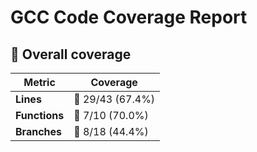# GCC Code Coverage Report

## 📂 Overall coverage

| Metric        | Coverage |
|---------------|----------|
| **Lines**     | 🔴 29/43 (67.4%) |
| **Functions** | 🔴 7/10 (70.0%) |
| **Branches**  | 🔴 8/18 (44.4%) |
